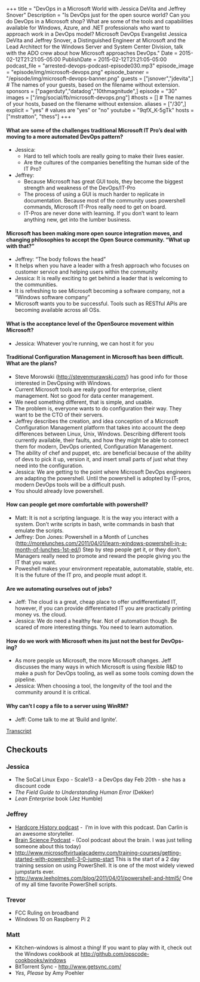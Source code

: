 +++
title = "DevOps in a Microsoft World with Jessica DeVita and Jeffrey Snover"
Description = "Is DevOps just for the open source world? Can you do DevOps in a Microsoft shop? What are some of the tools and capabilities available for Windows, Azure, and .NET professionals who want to approach work in a DevOps model? Microsoft DevOps Evangelist Jessica DeVita and Jeffrey Snover, a Distinguished Engineer at Microsoft and the Lead Architect for the Windows Server and System Center Division, talk with the ADO crew about how Microsoft approaches DevOps."
Date = 2015-02-12T21:21:05-05:00
PublishDate = 2015-02-12T21:21:05-05:00
podcast_file = "arrested-devops-podcast-episode030.mp3"
episode_image = "episode/img/microsoft-devops.png"
episode_banner = "/episode/img/microsoft-devops-banner.png"
guests = ["jsnover","jdevita",] # The names of your guests, based on the filename without extension.
sponsors = ["pagerduty","datadog","10thmagnitude",]
episode = "30"
images = ["/img/social/fb/microsoft-devops.png"]
#hosts = [] # The names of your hosts, based on the filename without extension.
aliases = ["/30",]
explicit = "yes" # values are "yes" or "no"
youtube = "9qfX_K-5gTk"
hosts = ["mstratton", "thess"]
+++
#### What are some of the challenges traditional Microsoft IT Pro’s deal with moving to a more automated DevOps pattern?
- Jessica:
	- Hard to tell which tools are really going to make their lives easier.
	- Are the cultures of the companies benefiting the human side of the IT Pro?
- Jeffrey:
	- Because Microsoft has great GUI tools, they become the biggest strength and weakness of the DevOps/IT-Pro
	- The process of using a GUI is much harder to replicate in documentation. Because most of the community uses powershell  commands, Microsoft IT-Pros really need to get on board.
	- IT-Pros are never done with learning. If you don’t want to learn anything new, get into the lumber business.
#### Microsoft has been making more open source integration moves, and changing philosophies to accept the Open Source community. “What up with that?”
- Jeffrey:  “The body follows the head”
- It helps when you have a leader with a fresh approach who focuses on customer service and helping users within the community
- Jessica: It is really exciting to get behind a leader that is welcoming to the communities.
- It is refreshing to see Microsoft becoming a software company, not a “Windows software company”
- Microsoft wants you to be successful. Tools such as RESTful APIs are becoming available across all OSs.
#### What is the acceptance level of the OpenSource movement within Microsoft?
- Jessica: Whatever you’re running, we can host it for you
#### Traditional Configuration Management in Microsoft has been difficult. What are the plans?
- Steve Morowski (http://stevenmurawski.com/) has good info for those interested in DevOpsing with Windows.  
- Current Microsoft tools are really good for enterprise, client management. Not so good for data center management.
- We need something different, that is simple, and usable.
- The problem is, everyone wants to do configuration their way. They want to be the CTO of their servers.
- Jeffrey describes the creation, and idea conception of a Microsoft Configuration Management platform that takes into account the deep differences between Linux, Unix, Windows. Describing different tools currently available, their faults, and how they might be able to connect them for modern, DevOps oriented, Configuration Management.
- The ability of chef and puppet, etc. are beneficial because of the ability of devs to pick it up, version it, and insert small parts of just what they need into the configuration.
- Jessica: We are getting to the point where Microsoft DevOps engineers are adapting the powershell. Until the powershell is adopted by IT-pros, modern DevOps tools will be a difficult push.
- You should already love powershell.
#### How can people get more comfortable with powershell?
- Matt: It is not a scripting language. It is the way you interact with a system. Don’t write scripts in bash, write commands in bash that emulate the scripts.
- Jeffrey: Don Jones: Powershell in a Month of Lunches (http://morelunches.com/2011/04/01/learn-windows-powershell-in-a-month-of-lunches-1st-ed/) Step by step people get it, or they don’t. Managers really need to promote and reward the people giving you the IT that you want.
- Poweshell makes your environment repeatable, automatable, stable, etc. It is the future of the IT pro, and people must adopt it.
#### Are we automating ourselves out of jobs?
- Jeff: The cloud is a great, cheap place to offer undifferentiated IT, however, if you can provide differentiated IT you are practically printing money vs. the cloud.
- Jessica: We do need a healthy fear. Not of automation though. Be scared of more interesting things. You need to learn automation.
#### How do we work with Microsoft when its just not the best for DevOps-ing?
- As more people us Microsoft, the more Microsoft changes. Jeff discusses the many ways in which Microsoft is using flexible R&D to make a push for DevOps tooling, as well as some tools coming down the pipeline.
- Jessica: When choosing a tool, the longevity of the tool and the community around it is critical.
#### Why can’t I copy a file to a server using WinRM?
- Jeff: Come talk to me at ‘Build and Ignite’.

<a href="http://transcripts.castingwords.com/zz3N/196587.html" target="_blank">Transcript</a>
<h2>Checkouts</h2>
<h3>Jessica</h3>
<ul>
	<li>The SoCal Linux Expo - Scale13 - a DevOps day Feb 20th - she has a discount code</li>
	<li><em>The Field Guide to Understanding Human Error</em> (Dekker)</li>
	<li><em>Lean Enterprise</em> book (Jez Humble)</li>
</ul>
<h3>Jeffrey</h3>
<ul>
	<li><a href="http://www.dancarlin.com/hardcore-history-series/" target="_blank">Hardcore History podcast</a> -  I’m in love with this podcast. Dan Carlin is an awesome storyteller.</li>
	<li><a href="http://brainsciencepodcast.com/" target="_blank">Brain Science Podcast</a> - (Cool podcast about the brain. I was just telling someone about this today)</li>
	<li><a href="http://www.microsoftvirtualacademy.com/training-courses/getting-started-with-powershell-3-0-jump-start" target="_blank">http://www.microsoftvirtualacademy.com/training-courses/getting-started-with-powershell-3-0-jump-start</a> This is the start of a 2 day training session on using PowerShell. It is one of the most widely viewed jumpstarts ever.</li>
	<li><a href="http://www.leeholmes.com/blog/2011/04/01/powershell-and-html5/" target="_blank">http://www.leeholmes.com/blog/2011/04/01/powershell-and-html5/</a> One of my all time favorite PowerShell scripts.</li>
</ul>
<h3>Trevor</h3>
<ul>
	<li>FCC Ruling on broadband</li>
	<li>Windows 10 on Raspberry Pi 2</li>
</ul>
<h3>Matt</h3>
<ul>
	<li>Kitchen-windows is almost a thing! If you want to play with it, check out the Windows cookbook at <a href="http://github.com/opscode-cookbooks/windows" target="_blank">http://github.com/opscode-cookbooks/windows</a></li>
	<li>BitTorrent Sync - <a href="http://www.getsync.com/" target="_blank">http://www.getsync.com/</a></li>
	<li><em>Yes, Please</em> by Amy Poehler</li>
</ul>
